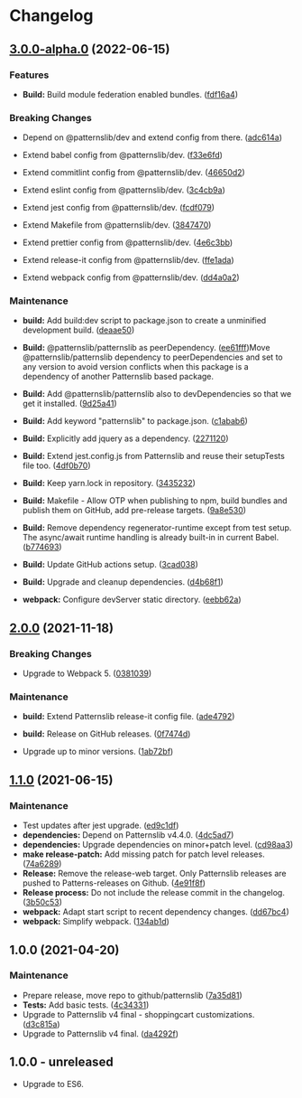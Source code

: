 # Changelog



## [3.0.0-alpha.0](https://github.com/patternslib/pat-shopping-cart/compare/2.0.0...3.0.0-alpha.0) (2022-06-15)


### Features


* **Build:** Build module federation enabled bundles. ([fdf16a4](https://github.com/patternslib/pat-shopping-cart/commit/fdf16a4d191e3fa6180e73ef7dd75256550bf649))


### Breaking Changes


* Depend on @patternslib/dev and extend config from there. ([adc614a](https://github.com/patternslib/pat-shopping-cart/commit/adc614ac1b725d283ba86fac03e5546f73a705f3))

* Extend babel config from @patternslib/dev. ([f33e6fd](https://github.com/patternslib/pat-shopping-cart/commit/f33e6fd54c38664a00754ce50425e03c43df5578))

* Extend commitlint config from @patternslib/dev. ([46650d2](https://github.com/patternslib/pat-shopping-cart/commit/46650d26feb99beb5942e938b9ad861010284627))

* Extend eslint config from @patternslib/dev. ([3c4cb9a](https://github.com/patternslib/pat-shopping-cart/commit/3c4cb9aca3b76f3ac7c2d9697c07e11aee04efb6))

* Extend jest config from @patternslib/dev. ([fcdf079](https://github.com/patternslib/pat-shopping-cart/commit/fcdf07936eb9dbf32aa094bbf6bf631545542aad))

* Extend Makefile from @patternslib/dev. ([3847470](https://github.com/patternslib/pat-shopping-cart/commit/3847470af2b74af48aea8ea0953ce39beb0fedb2))

* Extend prettier config from @patternslib/dev. ([4e6c3bb](https://github.com/patternslib/pat-shopping-cart/commit/4e6c3bb44de093856f27a6a3295866e72d4192fc))

* Extend release-it config from @patternslib/dev. ([ffe1ada](https://github.com/patternslib/pat-shopping-cart/commit/ffe1adab398f92a9ea31cbf92b3c50e0fd96d8ec))

* Extend webpack config from @patternslib/dev. ([dd4a0a2](https://github.com/patternslib/pat-shopping-cart/commit/dd4a0a2b90b91b2ab1f4a3fb67813c3f348d6f22))


### Maintenance


* **build:** Add build:dev script to package.json to create a unminified development build. ([deaae50](https://github.com/patternslib/pat-shopping-cart/commit/deaae504701cc3d8385c45450626186a4459c2b3))

* **Build:** @patternslib/patternslib as peerDependency. ([ee61fff](https://github.com/patternslib/pat-shopping-cart/commit/ee61fff57175697ac00f30b672c6c00589a772cf))Move @patternslib/patternslib dependency to peerDependencies and set to any version to avoid version conflicts when this package is a dependency of another Patternslib based package.

* **Build:** Add @patternslib/patternslib also to devDependencies so that we get it installed. ([9d25a41](https://github.com/patternslib/pat-shopping-cart/commit/9d25a41c185ba8a24d2ff0877b4db3b07e5de209))

* **Build:** Add keyword "patternslib" to package.json. ([c1abab6](https://github.com/patternslib/pat-shopping-cart/commit/c1abab6d16a7f66ff46472f1cd32692a32bd60bb))

* **Build:** Explicitly add jquery as a dependency. ([2271120](https://github.com/patternslib/pat-shopping-cart/commit/227112080349e608f1df645534871bf340089180))

* **Build:** Extend jest.config.js from Patternslib and reuse their setupTests file too. ([4df0b70](https://github.com/patternslib/pat-shopping-cart/commit/4df0b701857036d5126727e3473ac4addab6908a))

* **Build:** Keep yarn.lock in repository. ([3435232](https://github.com/patternslib/pat-shopping-cart/commit/343523260dfba45556f429015a8cde4c98da26f0))

* **Build:** Makefile - Allow OTP when publishing to npm, build bundles and publish them on GitHub, add pre-release targets. ([9a8e530](https://github.com/patternslib/pat-shopping-cart/commit/9a8e530999af83e4230d9ba33c03e52fc0b08ff5))

* **Build:** Remove dependency regenerator-runtime except from test setup. The async/await runtime handling is already built-in in current Babel. ([b774693](https://github.com/patternslib/pat-shopping-cart/commit/b7746934b6b7014c3d476d865c5f26f85320ce2b))

* **Build:** Update GitHub actions setup. ([3cad038](https://github.com/patternslib/pat-shopping-cart/commit/3cad038d3f817bea0986fe19f9aad4f253e9f8e0))

* **Build:** Upgrade and cleanup dependencies. ([d4b68f1](https://github.com/patternslib/pat-shopping-cart/commit/d4b68f163c25a5a0c73cf39754a721c0f4bb6854))

* **webpack:** Configure devServer static directory. ([eebb62a](https://github.com/patternslib/pat-shopping-cart/commit/eebb62a347382772907e46ebe150f59b30a8fc14))

## [2.0.0](https://github.com/patternslib/pat-shopping-cart/compare/1.1.0...2.0.0) (2021-11-18)


### Breaking Changes

* Upgrade to Webpack 5. ([0381039](https://github.com/patternslib/pat-shopping-cart/commit/03810398869f343bbcfd45564706c13612644f40))



### Maintenance

* **build:** Extend Patternslib release-it config file. ([ade4792](https://github.com/patternslib/pat-shopping-cart/commit/ade4792d233591bfba2ac190b133d12960d653c3))

* **build:** Release on GitHub releases. ([0f7474d](https://github.com/patternslib/pat-shopping-cart/commit/0f7474df6d05bb75b1bb17efc40aebabf5433e53))

* Upgrade up to minor versions. ([1ab72bf](https://github.com/patternslib/pat-shopping-cart/commit/1ab72bffd0dec4e93669163b59aa3877fdad4bce))

## [1.1.0](https://github.com/patternslib/pat-shopping-cart/compare/1.0.0...1.1.0) (2021-06-15)


### Maintenance

* Test updates after jest upgrade. ([ed9c1df](https://github.com/patternslib/pat-shopping-cart/commit/ed9c1df78db7d64be40b1208e4903a2aa9e7cc2c))
* **dependencies:** Depend on Patternslib v4.4.0. ([4dc5ad7](https://github.com/patternslib/pat-shopping-cart/commit/4dc5ad7d1fc80af9673bb6bdc2be3688dd99ec01))
* **dependencies:** Upgrade dependencies on minor+patch level. ([cd98aa3](https://github.com/patternslib/pat-shopping-cart/commit/cd98aa316b1a1a2587d6e431f2098ead620be4be))
* **make release-patch:** Add missing patch for patch level releases. ([74a6289](https://github.com/patternslib/pat-shopping-cart/commit/74a6289f65af4efc0dbf72aedbb286b8ccbc778f))
* **Release:** Remove the release-web target. Only Patternslib releases are pushed to Patterns-releases on Github. ([4e91f8f](https://github.com/patternslib/pat-shopping-cart/commit/4e91f8fcd41000d27be008588f44b646b7c48d1a))
* **Release process:** Do not include the release commit in the changelog. ([3b50c53](https://github.com/patternslib/pat-shopping-cart/commit/3b50c53a11123f00eeabc495ce96c2049fb209cd))
* **webpack:** Adapt start script to recent dependency changes. ([dd67bc4](https://github.com/patternslib/pat-shopping-cart/commit/dd67bc4496f10a793841d8fd79b778fb9f2845f9))
* **webpack:** Simplify webpack. ([134ab1d](https://github.com/patternslib/pat-shopping-cart/commit/134ab1d7a6759066b30af02430d8951ae6727165))

## 1.0.0 (2021-04-20)


### Maintenance

* Prepare release, move repo to github/patternslib ([7a35d81](https://github.com/patternslib/pat-shopping-cart/commit/7a35d81df0a7f336798399f3d2f2d003b6c6a94c))
* **Tests:** Add basic tests. ([4c34331](https://github.com/patternslib/pat-shopping-cart/commit/4c3433104411823e203da24eb32b4047bb8dfa20))
* Upgrade to Patternslib v4 final - shoppingcart customizations. ([d3c815a](https://github.com/patternslib/pat-shopping-cart/commit/d3c815a298f20e897906790d911f6dc3b7a627d9))
* Upgrade to Patternslib v4 final. ([da4292f](https://github.com/patternslib/pat-shopping-cart/commit/da4292f59c3d946503e29bdb01b458a61c61daad))


## 1.0.0 - unreleased

- Upgrade to ES6.